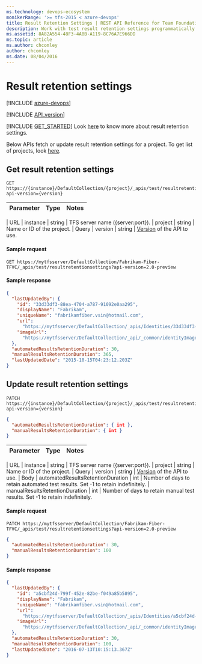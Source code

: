 ```yaml
---
ms.technology: devops-ecosystem
monikerRange: '>= tfs-2015 < azure-devops'
title: Result Retention Settings | REST API Reference for Team Foundation Server
description: Work with test result retention settings programmatically using the REST APIs for Team Foundation Server.
ms.assetid: 8A82A554-48F3-4A0B-A119-8C76A7E966DD
ms.topic: article
ms.author: chcomley
author: chcomley
ms.date: 08/04/2016
---
```


# Result retention settings

[!INCLUDE [azure-devops](../_data/azure-devops-message.md)]

[!INCLUDE [API_version](../_data/version2-preview.md)]

[!INCLUDE [GET_STARTED](../_data/get-started.md)] Look [here](https://visualstudio.microsoft.com/docs/test/manual-exploratory-testing/getting-started/how-long-to-keep-test-results) to know more about result retention settings.

Below APIs fetch or update result retention settings for a project. To get list of projects, look [here](../tfs/projects.md).

## Get result retention settings

```no-highlight
GET https://{instance}/DefaultCollection/{project}/_apis/test/resultretentionsettings?api-version={version}
```

| Parameter | Type | Notes |
| :-------- | :--- | :---- |


| URL
| instance | string | TFS server name ({server:port}).
| project | string | Name or ID of the project.
| Query
| version | string | [Version](../../concepts/rest-api-versioning.md) of the API to use.

#### Sample request

```
GET https://mytfsserver/DefaultCollection/Fabrikam-Fiber-TFVC/_apis/test/resultretentionsettings?api-version=2.0-preview
```

#### Sample response

```json
{
  "lastUpdatedBy": {
    "id": "33d33df3-88ea-4704-a787-91092e0aa295",
    "displayName": "Fabrikam",
    "uniqueName": "fabrikamfiber.vsin@hotmail.com",
    "url":
      "https://mytfsserver/DefaultCollection/_apis/Identities/33d33df3-88ea-4704-a787-91092e0aa295",
    "imageUrl":
      "https://mytfsserver/DefaultCollection/_api/_common/identityImage?id=33d33df3-88ea-4704-a787-91092e0aa295"
  },
  "automatedResultsRetentionDuration": 30,
  "manualResultsRetentionDuration": 365,
  "lastUpdatedDate": "2015-10-15T04:23:12.203Z"
}
```

## Update result retention settings

```no-highlight
PATCH https://{instance}/DefaultCollection/{project}/_apis/test/resultretentionsettings?api-version={version}
```

```json
{
  "automatedResultsRetentionDuration": { int },
  "manualResultsRetentionDuration": { int }
}
```

| Parameter | Type | Notes |
| :-------- | :--- | :---- |


| URL
| instance | string | TFS server name ({server:port}).
| project | string | Name or ID of the project.
| Query
| version | string | [Version](../../concepts/rest-api-versioning.md) of the API to use.
| Body
| automatedResultsRetentionDuration | int | Number of days to retain automated test results. Set -1 to retain indefinitely.
| manualResultsRetentionDuration | int | Number of days to retain manual test results. Set -1 to retain indefinitely.

#### Sample request

```
PATCH https://mytfsserver/DefaultCollection/Fabrikam-Fiber-TFVC/_apis/test/resultretentionsettings?api-version=2.0-preview
```

```json
{
  "automatedResultsRetentionDuration": 30,
  "manualResultsRetentionDuration": 100
}
```

#### Sample response

```json
{
  "lastUpdatedBy": {
    "id": "a5cbf24d-799f-452e-82be-f049a85b5895",
    "displayName": "Fabrikam",
    "uniqueName": "fabrikamfiber.vsin@hotmail.com",
    "url":
      "https://mytfsserver/DefaultCollection/_apis/Identities/a5cbf24d-799f-452e-82be-f049a85b5895",
    "imageUrl":
      "https://mytfsserver/DefaultCollection/_api/_common/identityImage?id=a5cbf24d-799f-452e-82be-f049a85b5895"
  },
  "automatedResultsRetentionDuration": 30,
  "manualResultsRetentionDuration": 100,
  "lastUpdatedDate": "2016-07-13T10:15:13.367Z"
}
```
